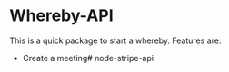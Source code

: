 # Whereby-API

This is a quick package to start a whereby. Features are:
* Create a meeting# node-stripe-api
